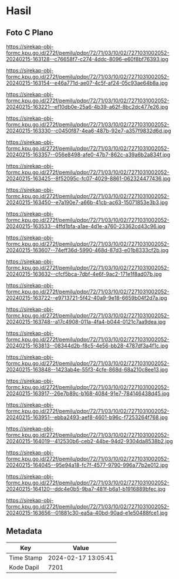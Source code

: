 # Hasil

## Foto C Plano

https://sirekap-obj-formc.kpu.go.id/272f/pemilu/pdpr/72/71/03/10/02/7271031002052-20240215-163128--c76658f7-c274-4ddc-8096-e60f8bf76393.jpg

https://sirekap-obj-formc.kpu.go.id/272f/pemilu/pdpr/72/71/03/10/02/7271031002052-20240215-163154--e46a771d-ae07-4c5f-af24-05c93ae64b8a.jpg

https://sirekap-obj-formc.kpu.go.id/272f/pemilu/pdpr/72/71/03/10/02/7271031002052-20240215-163221--ef10db0e-25a6-4b39-a62f-8bc2dc477e26.jpg

https://sirekap-obj-formc.kpu.go.id/272f/pemilu/pdpr/72/71/03/10/02/7271031002052-20240215-163330--c0450f87-4ea6-487b-92e7-a357f9832d6d.jpg

https://sirekap-obj-formc.kpu.go.id/272f/pemilu/pdpr/72/71/03/10/02/7271031002052-20240215-163357--056e8498-afe0-47b7-862c-a39a6b2a834f.jpg

https://sirekap-obj-formc.kpu.go.id/272f/pemilu/pdpr/72/71/03/10/02/7271031002052-20240215-163425--8f52095c-fc07-4029-8861-062324477436.jpg

https://sirekap-obj-formc.kpu.go.id/272f/pemilu/pdpr/72/71/03/10/02/7271031002052-20240215-163450--e7a190e7-a66b-41cb-ac63-15071853e3b3.jpg

https://sirekap-obj-formc.kpu.go.id/272f/pemilu/pdpr/72/71/03/10/02/7271031002052-20240215-163533--4ffd1bfa-a1ae-4d1e-a760-23362cd43c96.jpg

https://sirekap-obj-formc.kpu.go.id/272f/pemilu/pdpr/72/71/03/10/02/7271031002052-20240215-163607--74eff36d-5990-468d-87d3-e01b8333cf2b.jpg

https://sirekap-obj-formc.kpu.go.id/272f/pemilu/pdpr/72/71/03/10/02/7271031002052-20240215-163632--cfcf5bca-7dbf-4e6f-9ac2-171e1f8ad07b.jpg

https://sirekap-obj-formc.kpu.go.id/272f/pemilu/pdpr/72/71/03/10/02/7271031002052-20240215-163722--e9713721-5f42-40a9-9e18-6659b04f2d7a.jpg

https://sirekap-obj-formc.kpu.go.id/272f/pemilu/pdpr/72/71/03/10/02/7271031002052-20240215-163748--a17c4908-011a-4fa4-b044-0121c7aa9dea.jpg

https://sirekap-obj-formc.kpu.go.id/272f/pemilu/pdpr/72/71/03/10/02/7271031002052-20240215-163813--08344d2b-f8c5-4e56-bb28-4787df3a4f1c.jpg

https://sirekap-obj-formc.kpu.go.id/272f/pemilu/pdpr/72/71/03/10/02/7271031002052-20240215-163848--1423ab4e-55f3-4cfe-868d-68a210c8ee13.jpg

https://sirekap-obj-formc.kpu.go.id/272f/pemilu/pdpr/72/71/03/10/02/7271031002052-20240215-163917--26e7b89c-b168-4084-91e7-784146438d45.jpg

https://sirekap-obj-formc.kpu.go.id/272f/pemilu/pdpr/72/71/03/10/02/7271031002052-20240215-163951--ebba2493-aef8-4601-b96c-f7253264f768.jpg

https://sirekap-obj-formc.kpu.go.id/272f/pemilu/pdpr/72/71/03/10/02/7271031002052-20240215-164019--412530b6-ceb2-44be-94d2-9304da8538b2.jpg

https://sirekap-obj-formc.kpu.go.id/272f/pemilu/pdpr/72/71/03/10/02/7271031002052-20240215-164045--95e94a18-fc7f-4577-9790-996a77b2e012.jpg

https://sirekap-obj-formc.kpu.go.id/272f/pemilu/pdpr/72/71/03/10/02/7271031002052-20240215-164120--ddc4e0b5-9ba7-481f-b6a1-b1916889bfec.jpg

https://sirekap-obj-formc.kpu.go.id/272f/pemilu/pdpr/72/71/03/10/02/7271031002052-20240215-163656--01881c30-ea5a-40bd-90ad-e1e50488fce1.jpg


## Metadata

| Key        | Value               |
| ---------- | ------------------- |
| Time Stamp | 2024-02-17 13:05:41 |
| Kode Dapil | 7201                |



